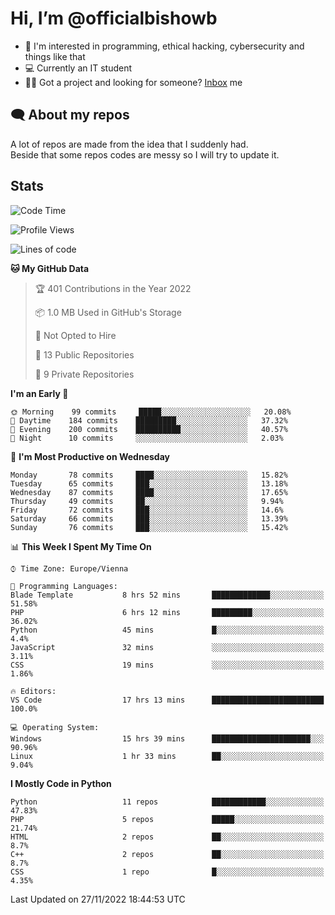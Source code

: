 # Hi, I’m @officialbishowb

- 👀 I'm interested in programming, ethical hacking, cybersecurity and things like that
- 💻 Currently an IT student
- 👩‍💻 Got a project and looking for someone? [Inbox](https://t.me/officialbishowb) me

## 🗨 About my repos
<p>A lot of repos are made from the idea that I suddenly had.<br>
Beside that some repos codes are messy so I will try to update it.</p>

## Stats
<!--START_SECTION:waka-->
![Code Time](http://img.shields.io/badge/Code%20Time-443%20hrs%2040%20mins-blue)

![Profile Views](http://img.shields.io/badge/Profile%20Views-0-blue)

![Lines of code](https://img.shields.io/badge/From%20Hello%20World%20I%27ve%20Written--256%20Thousand%20lines%20of%20code-blue)

**🐱 My GitHub Data** 

> 🏆 401 Contributions in the Year 2022
 > 
> 📦 1.0 MB Used in GitHub's Storage 
 > 
> 🚫 Not Opted to Hire
 > 
> 📜 13 Public Repositories 
 > 
> 🔑 9 Private Repositories  
 > 
**I'm an Early 🐤** 

```text
🌞 Morning    99 commits     █████░░░░░░░░░░░░░░░░░░░░   20.08% 
🌆 Daytime    184 commits    █████████░░░░░░░░░░░░░░░░   37.32% 
🌃 Evening    200 commits    ██████████░░░░░░░░░░░░░░░   40.57% 
🌙 Night      10 commits     ░░░░░░░░░░░░░░░░░░░░░░░░░   2.03%

```
📅 **I'm Most Productive on Wednesday** 

```text
Monday       78 commits     ████░░░░░░░░░░░░░░░░░░░░░   15.82% 
Tuesday      65 commits     ███░░░░░░░░░░░░░░░░░░░░░░   13.18% 
Wednesday    87 commits     ████░░░░░░░░░░░░░░░░░░░░░   17.65% 
Thursday     49 commits     ██░░░░░░░░░░░░░░░░░░░░░░░   9.94% 
Friday       72 commits     ███░░░░░░░░░░░░░░░░░░░░░░   14.6% 
Saturday     66 commits     ███░░░░░░░░░░░░░░░░░░░░░░   13.39% 
Sunday       76 commits     ███░░░░░░░░░░░░░░░░░░░░░░   15.42%

```


📊 **This Week I Spent My Time On** 

```text
⌚︎ Time Zone: Europe/Vienna

💬 Programming Languages: 
Blade Template           8 hrs 52 mins       █████████████░░░░░░░░░░░░   51.58% 
PHP                      6 hrs 12 mins       █████████░░░░░░░░░░░░░░░░   36.02% 
Python                   45 mins             █░░░░░░░░░░░░░░░░░░░░░░░░   4.4% 
JavaScript               32 mins             ░░░░░░░░░░░░░░░░░░░░░░░░░   3.11% 
CSS                      19 mins             ░░░░░░░░░░░░░░░░░░░░░░░░░   1.86%

🔥 Editors: 
VS Code                  17 hrs 13 mins      █████████████████████████   100.0%

💻 Operating System: 
Windows                  15 hrs 39 mins      ██████████████████████░░░   90.96% 
Linux                    1 hr 33 mins        ██░░░░░░░░░░░░░░░░░░░░░░░   9.04%

```

**I Mostly Code in Python** 

```text
Python                   11 repos            ████████████░░░░░░░░░░░░░   47.83% 
PHP                      5 repos             █████░░░░░░░░░░░░░░░░░░░░   21.74% 
HTML                     2 repos             ██░░░░░░░░░░░░░░░░░░░░░░░   8.7% 
C++                      2 repos             ██░░░░░░░░░░░░░░░░░░░░░░░   8.7% 
CSS                      1 repo              █░░░░░░░░░░░░░░░░░░░░░░░░   4.35%

```



 Last Updated on 27/11/2022 18:44:53 UTC
<!--END_SECTION:waka-->
 

<!---
officialbishowb/officialbishowb is a ✨ special ✨ repository because its `README.md` (this file) appears on your GitHub profile.
You can click the Preview link to take a look at your changes.
--->
